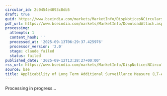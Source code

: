 ```yaml
---
circular_id: 2c0454e4093c8db5
draft: true
guid: https://www.bseindia.com/markets/MarketInfo/DispNoticesNCirculars.aspx?Noticeid={C067814D-B14E-42B8-B076-0565D0A2EE8E}&noticeno=20250912-96&dt=09/12/2025&icount=96&totcount=103&flag=0
pdf_url: https://www.bseindia.com/markets/MarketInfo/DownloadAttach.aspx?id=20250912-96&attachedId=03e4264e-f2da-4e6e-9e2d-b7449ab35ad7
processing:
  attempts: 1
  content_hash: ''
  processed_at: '2025-09-13T06:29:37.425976'
  processor_version: '2.0'
  stage: claude_failed
  status: failed
published_date: '2025-09-12T13:28:27+00:00'
rss_url: https://www.bseindia.com/markets/MarketInfo/DispNoticesNCirculars.aspx?Noticeid={C067814D-B14E-42B8-B076-0565D0A2EE8E}&noticeno=20250912-96&dt=09/12/2025&icount=96&totcount=103&flag=0
source: bse
title: Applicability of Long Term Additional Surveillance Measure (LT-ASM)
---
```


Processing in progress...